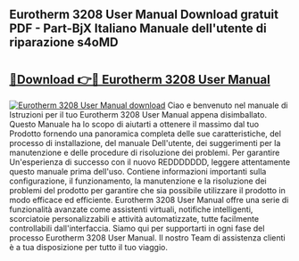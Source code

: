## Eurotherm 3208 User Manual Download gratuit PDF - Part-BjX Italiano Manuale dell'utente di riparazione s4oMD

# <h2><a href="http://dffcqg.blite.top/?on=Eurotherm+3208+User+Manual">🔗Download 👉🔴 Eurotherm 3208 User Manual</a></h2>

[![Eurotherm 3208 User Manual download](https://i.imgur.com/lujVjoI.png)](http://dffcqg.blite.top/?on=Eurotherm+3208+User+Manual)
Ciao e benvenuto nel manuale di Istruzioni per il tuo Eurotherm 3208 User Manual appena disimballato. Questo Manuale ha lo scopo di aiutarti a ottenere il massimo dal tuo Prodotto fornendo una panoramica completa delle sue caratteristiche, del processo di installazione, del manuale Dell'utente, dei suggerimenti per la manutenzione e delle procedure di risoluzione dei problemi. Per garantire Un'esperienza di successo con il nuovo REDDDDDDD, leggere attentamente questo manuale prima dell'uso. Contiene informazioni importanti sulla configurazione, il funzionamento, la manutenzione e la risoluzione dei problemi del prodotto per garantire che sia possibile utilizzare il prodotto in modo efficace ed efficiente. Eurotherm 3208 User Manual offre una serie di funzionalità avanzate come assistenti virtuali, notifiche intelligenti, scorciatoie personalizzabili e attività automatizzate, tutte facilmente controllabili dall'interfaccia. Siamo qui per supportarti in ogni fase del processo Eurotherm 3208 User Manual. Il nostro Team di assistenza clienti è a tua disposizione per tutto il tuo viaggio.
